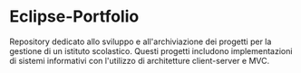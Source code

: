 # Eclipse-Portfolio
Repository dedicato allo sviluppo e all'archiviazione dei progetti per la gestione di un istituto scolastico. Questi progetti includono implementazioni di sistemi informativi con l'utilizzo di architetture client-server e MVC.
